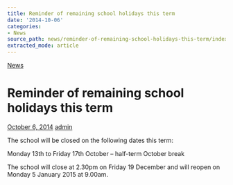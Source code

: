 ```yaml
---
title: Reminder of remaining school holidays this term
date: '2014-10-06'
categories:
- News
source_path: news/reminder-of-remaining-school-holidays-this-term/index.html
extracted_mode: article
---
```

[News](category/news/)

# Reminder of remaining school holidays this term

[October 6, 2014](news/reminder-of-remaining-school-holidays-this-term/) [admin](author/admin/)

The school will be closed on the following dates this term:

Monday 13th to Friday 17th October – half-term October break

The school will close at 2.30pm on Friday 19 December and will reopen on Monday 5 January 2015 at 9.00am.
